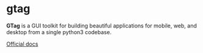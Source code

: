 # gtag

**GTag** is a GUI toolkit for building beautiful applications for mobile, web, and desktop from a single python3 codebase.

[Official docs](https://gtag-docs.glitch.me/)
